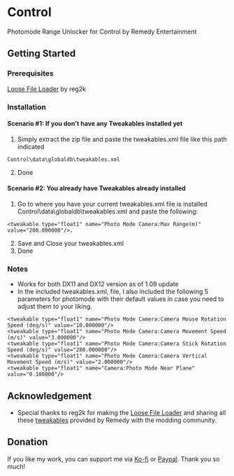 # Control
Photomode Range Unlocker for Control by Remedy Entertainment

## Getting Started
### Prerequisites
[Loose File Loader](https://www.nexusmods.com/control/mods/11) by reg2k

### Installation
#### Scenario #1: If you don't have any Tweakables installed yet
1. Simply extract the zip file and paste the tweakables.xml file like this path indicated 
```
Control\data\globaldb\tweakables.xml
```
2. Done

#### Scenario #2: You already have Tweakables already installed
1. Go to where you have your current tweakables.xml file is installed Control\data\globaldb\tweakables.xml and paste the following: 
```
<tweakable type="float1" name="Photo Mode Camera:Max Range(m)" value="200.000000"/>.
```
2. Save and Close your tweakables.xml
3. Done

### Notes
- Works for both DX11 and DX12 version as of 1.09 update
- In the included tweakables.xml, file, I also included the following 5 parameters for photomode with their default values in case you need to adjust them to your liking.
```
<tweakable type="float1" name="Photo Mode Camera:Camera Mouse Rotation Speed (deg/s)" value="10.000000"/>
<tweakable type="float1" name="Photo Mode Camera:Camera Movement Speed (m/s)" value="3.000000"/>
<tweakable type="float1" name="Photo Mode Camera:Camera Stick Rotation Speed (deg/s)" value="280.000000"/>
<tweakable type="float1" name="Photo Mode Camera:Camera Vertical Movement Speed (m/s)" value="2.000000"/>
<tweakable type="float1" name="Camera:Photo Mode Near Plane" value="0.100000"/>
```

## Acknowledgement
* Special thanks to reg2k for making the [Loose File Loader](https://www.nexusmods.com/control/mods/11) and sharing all these [tweakables](https://www.nexusmods.com/control/mods/14) provided by Remedy with the modding community.

## Donation
If you like my work, you can support me via [Ko-fi](https://ko-fi.com/ilikedetectives) or [Paypal](https://www.paypal.com/paypalme2/colin9999). Thank you so much!

